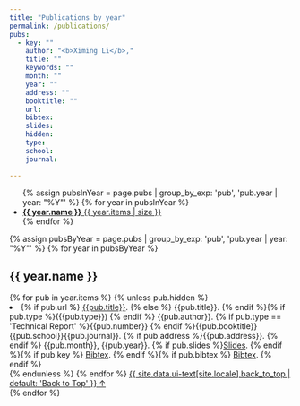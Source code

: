 ```yaml
---
title: "Publications by year"
permalink: /publications/
pubs:
  - key: ""
    author: "<b>Ximing Li</b>,"
    title: ""
    keywords: ""
    month: ""
    year: ""
    address: ""
    booktitle: ""
    url: 
    bibtex: 
    slides:
    hidden:
    type:
    school:
    journal:

---
```


<ul class="taxonomy__index">
  {% assign pubsInYear = page.pubs | group_by_exp: 'pub', 'pub.year | year: "%Y"' %}
  {% for year in pubsInYear %}
    <li>
      <a href="#{{ year.name }}">
        <strong>{{ year.name }}</strong> <span class="taxonomy__count">{{ year.items | size }}</span>
      </a>
    </li>
  {% endfor %}
</ul>

{% assign pubsByYear = page.pubs | group_by_exp: 'pub', 'pub.year | year: "%Y"' %}
{% for year in pubsByYear %}
  <section id="{{ year.name }}" class="taxonomy__section">
    <h2 class="archive__subtitle">{{ year.name }}</h2>
      {% for pub in year.items %}
        {% unless pub.hidden %}
           <li>
             {% if pub.url %} <a href="{{ pub.url }}">{{pub.title}}</a>.
             {% else %} {{pub.title}}.
             {% endif %}{% if pub.type %}({{pub.type}})
             {% endif %}
             {{pub.author}}.
             {% if pub.type == 'Technical Report' %}{{pub.number}}
             {% endif %}{{pub.booktitle}}{{pub.school}}{{pub.journal}}.
             {% if pub.address %}{{pub.address}}.
             {% endif %} {{pub.month}}, {{pub.year}}. {% if pub.slides %}<a href="{{ pub.slides }}">Slides</a>.
             {% endif %}{% if pub.key %} <a href="http://groups.csail.mit.edu/commit/bibtex.cgi?key={{pub.key}}">Bibtex</a>.
             {% endif %}{% if pub.bibtex %} <a href="{{ pub.bibtex }}">Bibtex</a>.
             {% endif %}
           </li>
        {% endunless %}
      {% endfor %}
    <a href="#page-title" class="back-to-top">{{ site.data.ui-text[site.locale].back_to_top | default: 'Back to Top' }} &uarr;</a>
  </section>
{% endfor %}
